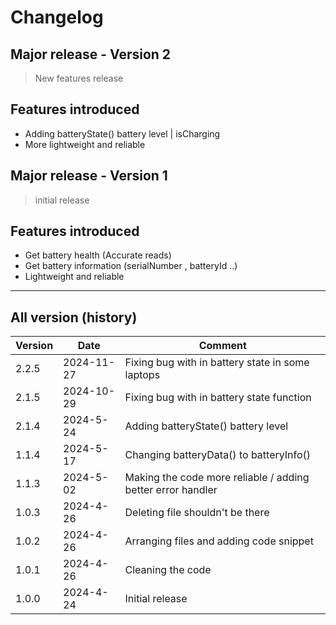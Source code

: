 # Changelog


## Major release - Version 2

> New features release

## Features introduced

- Adding batteryState() battery level | isCharging
- More lightweight and reliable

## Major release - Version 1

> initial release

## Features introduced

- Get battery health (Accurate reads)
- Get battery information (serialNumber , batteryId ..)
- Lightweight and reliable

---

## All version (history)

| Version |    Date   | Comment                                                     |
| ------- | --------- | ----------------------------------------------------------- |
|  2.2.5  | 2024-11-27 | Fixing bug with in battery state in some laptops | 
|  2.1.5  | 2024-10-29 | Fixing bug with in battery state function | 
|  2.1.4  | 2024-5-24 | Adding batteryState() battery level | isCharging            |
|  1.1.4  | 2024-5-17 | Changing batteryData() to batteryInfo()                     |
|  1.1.3  | 2024-5-02 | Making the code more reliable / adding better error handler |
|  1.0.3  | 2024-4-26 | Deleting file shouldn't be there                            |
|  1.0.2  | 2024-4-26 | Arranging files and adding code snippet                     |
|  1.0.1  | 2024-4-26 | Cleaning the code                                           |
|  1.0.0  | 2024-4-24 | Initial release                                             |

